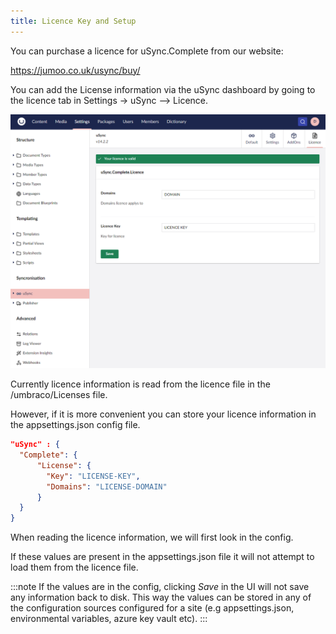 ```yaml
---
title: Licence Key and Setup
---
```

You can purchase a licence for uSync.Complete from our website: 

https://jumoo.co.uk/usync/buy/

You can add the License information via the uSync dashboard by going to the licence tab in Settings -> uSync --> Licence.


![Licence key page](14licenseSetup.png)

Currently licence information is read from the licence file in the /umbraco/Licenses file.

However, if it is more convenient you can store your licence information in the appsettings.json config file.


```json title=appsettings.json
"uSync" : {
  "Complete": {
      "License": {
        "Key": "LICENSE-KEY",
        "Domains": "LICENSE-DOMAIN"
      }
  }
}
```

When reading the licence information, we will first look in the config.

If these values are present in the appsettings.json file it will not attempt to load them from the licence file.

:::note
If the values are in the config, clicking *Save* in the UI will not save any information back to disk.
This way the values can be stored in any of the configuration sources configured for a site (e.g appsettings.json, environmental variables, azure key vault etc).
:::